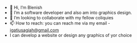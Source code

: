 - 👋 Hi, I’m Blenish
- 👀 I’m a software developer and also am into graphics design.
- 💞️ I’m looking to collaborate with my fellow coliquies
- 📫 How to reach: you can reach me via my email - igatiusagiah@gmail.com
- I can develop a website or design any graphics of yor choice

<!---
Blenish/Blenish is a ✨ special ✨ repository because its `README.md` (this file) appears on your GitHub profile.
You can click the Preview link to take a look at your changes.
--->
